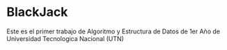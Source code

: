 # BlackJack
Este es el primer trabajo de Algoritmo y Estructura de Datos de 1er Año de Universidad Tecnologica Nacional (UTN)

